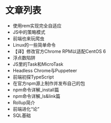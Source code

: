 # 文章列表

- 使用rem实现完全自适应
- JS中的策略模式
- 前端也来玩爬虫
- Linux的一些简单命令
- 【译】修改官方Chrome RPM以适配CentOS 6
- 浮点数陷阱
- JS里的Task和MicroTask
- Headless Chrome与Puppeteer
- 前端初探TypeScript
- 在官方npm源上制作并发布自己的包
- npm命令详解_install篇
- npm命令详解_ls&link篇
- Rollup简介
- 前端进化“论”
- SQL基础

